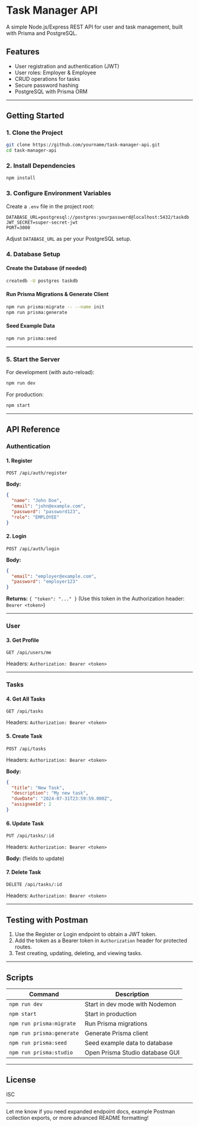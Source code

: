 # Task Manager API

A simple Node.js/Express REST API for user and task management, built with Prisma and PostgreSQL.

## Features

- User registration and authentication (JWT)
- User roles: Employer & Employee
- CRUD operations for tasks
- Secure password hashing
- PostgreSQL with Prisma ORM

---

## Getting Started

### 1. Clone the Project

```bash
git clone https://github.com/yourname/task-manager-api.git
cd task-manager-api
```

### 2. Install Dependencies

```bash
npm install
```

### 3. Configure Environment Variables

Create a `.env` file in the project root:

```env
DATABASE_URL=postgresql://postgres:yourpassword@localhost:5432/taskdb
JWT_SECRET=super-secret-jwt
PORT=3000
```
Adjust `DATABASE_URL` as per your PostgreSQL setup.

### 4. Database Setup

#### Create the Database (if needed)

```bash
createdb -U postgres taskdb
```

#### Run Prisma Migrations & Generate Client

```bash
npm run prisma:migrate -- --name init
npm run prisma:generate
```

#### Seed Example Data

```bash
npm run prisma:seed
```

---

### 5. Start the Server

For development (with auto-reload):

```bash
npm run dev
```

For production:

```bash
npm start
```

---

## API Reference

### Authentication

#### 1. Register

`POST /api/auth/register`

**Body:**
```json
{
  "name": "John Doe",
  "email": "john@example.com",
  "password": "password123",
  "role": "EMPLOYEE"  
}
```

#### 2. Login

`POST /api/auth/login`

**Body:**
```json
{
  "email": "employer@example.com",
  "password": "employer123"
}
```
**Returns:** `{ "token": "..." }` (Use this token in the Authorization header: `Bearer <token>`)

---

### User

#### 3. Get Profile

`GET /api/users/me`

Headers: `Authorization: Bearer <token>`

---

### Tasks

#### 4. Get All Tasks

`GET /api/tasks`

Headers: `Authorization: Bearer <token>`

#### 5. Create Task

`POST /api/tasks`

Headers: `Authorization: Bearer <token>`

**Body:**
```json
{
  "title": "New Task",
  "description": "My new task",
  "dueDate": "2024-07-31T23:59:59.000Z",
  "assigneeId": 2
}
```

#### 6. Update Task

`PUT /api/tasks/:id`

Headers: `Authorization: Bearer <token>`

**Body:** (fields to update)

#### 7. Delete Task

`DELETE /api/tasks/:id`

Headers: `Authorization: Bearer <token>`

---

## Testing with Postman

1. Use the Register or Login endpoint to obtain a JWT token.
2. Add the token as a Bearer token in `Authorization` header for protected routes.
3. Test creating, updating, deleting, and viewing tasks.

---

## Scripts

| Command                 | Description                                  |
|-------------------------|----------------------------------------------|
| `npm run dev`           | Start in dev mode with Nodemon               |
| `npm start`             | Start in production                          |
| `npm run prisma:migrate`| Run Prisma migrations                        |
| `npm run prisma:generate`| Generate Prisma client                      |
| `npm run prisma:seed`   | Seed example data to database                |
| `npm run prisma:studio` | Open Prisma Studio database GUI              |

---

## License

ISC

---

Let me know if you need expanded endpoint docs, example Postman collection exports, or more advanced README formatting!